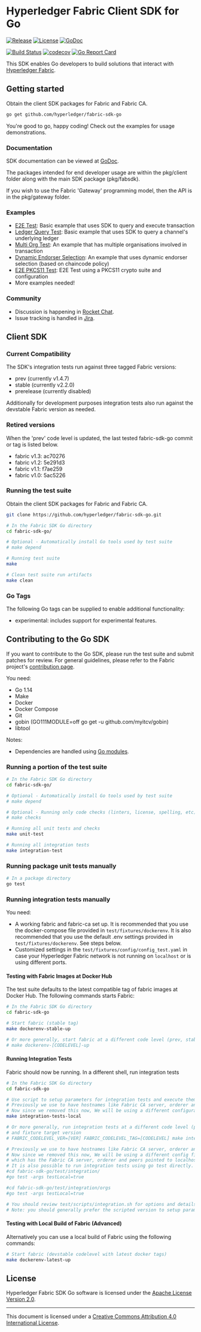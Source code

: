 # Hyperledger Fabric Client SDK for Go

[![Release](https://img.shields.io/github/release/hyperledger/fabric-sdk-go.svg?style=flat-square)](https://github.com/hyperledger/fabric-sdk-go/releases/latest)
[![License](https://img.shields.io/badge/License-Apache%202.0-blue.svg)](https://raw.githubusercontent.com/hyperledger/fabric-sdk-go/master/LICENSE)
[![GoDoc](https://godoc.org/github.com/hyperledger/fabric-sdk-go?status.svg)](https://godoc.org/github.com/hyperledger/fabric-sdk-go)

[![Build Status](https://dev.azure.com/hyperledger/fabric-sdk-go/_apis/build/status/hyperledger.fabric-sdk-go?branchName=master)](https://dev.azure.com/hyperledger/fabric-sdk-go/_build/latest?definitionId=19&branchName=master)
[![codecov](https://codecov.io/gh/hyperledger/fabric-sdk-go/branch/master/graph/badge.svg)](https://codecov.io/gh/hyperledger/fabric-sdk-go)
[![Go Report Card](https://goreportcard.com/badge/github.com/hyperledger/fabric-sdk-go)](https://goreportcard.com/report/github.com/hyperledger/fabric-sdk-go)

This SDK enables Go developers to build solutions that interact with [Hyperledger Fabric](http://hyperledger-fabric.readthedocs.io/en/latest/).

## Getting started

Obtain the client SDK packages for Fabric and Fabric CA.

```bash
go get github.com/hyperledger/fabric-sdk-go
```

You're good to go, happy coding! Check out the examples for usage demonstrations.

### Documentation

SDK documentation can be viewed at [GoDoc](https://godoc.org/github.com/hyperledger/fabric-sdk-go).

The packages intended for end developer usage are within the pkg/client folder along with the main SDK package (pkg/fabsdk).

If you wish to use the Fabric 'Gateway' programming model, then the API is in the pkg/gateway folder.

### Examples

- [E2E Test](test/integration/e2e/end_to_end.go): Basic example that uses SDK to query and execute transaction
- [Ledger Query Test](test/integration/pkg/client/ledger/ledger_queries_test.go): Basic example that uses SDK to query a channel's underlying ledger
- [Multi Org Test](test/integration/e2e/orgs/multiple_orgs_test.go): An example that has multiple organisations involved in transaction
- [Dynamic Endorser Selection](test/integration/pkg/fabsdk/provider/sdk_provider_test.go): An example that uses dynamic endorser selection (based on chaincode policy)
- [E2E PKCS11 Test](test/integration/e2e/pkcs11/e2e_test.go): E2E Test using a PKCS11 crypto suite and configuration
- More examples needed!

### Community

- Discussion is happening in [Rocket Chat](https://chat.hyperledger.org/channel/fabric-sdk-go).
- Issue tracking is handled in [Jira](https://jira.hyperledger.org/secure/RapidBoard.jspa?projectKey=FAB&rapidView=7&view=planning).

## Client SDK

### Current Compatibility
The SDK's integration tests run against three tagged Fabric versions:
- prev (currently v1.4.7)
- stable (currently v2.2.0)
- prerelease (currently disabled)

Additionally for development purposes integration tests also run against the devstable Fabric version as needed.

### Retired versions
When the 'prev' code level is updated, the last tested fabric-sdk-go commit or tag is listed below.

- fabric v1.3: ac70276
- fabric v1.2: 5e291d3
- fabric v1.1: f7ae259
- fabric v1.0: 5ac5226

### Running the test suite

Obtain the client SDK packages for Fabric and Fabric CA.

```bash
git clone https://github.com/hyperledger/fabric-sdk-go.git
```

```bash
# In the Fabric SDK Go directory
cd fabric-sdk-go/

# Optional - Automatically install Go tools used by test suite
# make depend

# Running test suite
make

# Clean test suite run artifacts
make clean
```

### Go Tags
The following Go tags can be supplied to enable additional functionality:
- experimental: includes support for experimental features.

## Contributing to the Go SDK

If you want to contribute to the Go SDK, please run the test suite and submit patches for review. For general guidelines, please refer to the Fabric project's [contribution page](http://hyperledger-fabric.readthedocs.io/en/latest/CONTRIBUTING.html).

You need:

- Go 1.14
- Make
- Docker
- Docker Compose
- Git
- gobin (GO111MODULE=off go get -u github.com/myitcv/gobin)
- libtool

Notes:

- Dependencies are handled using [Go modules](https://github.com/golang/go/wiki/Modules).

### Running a portion of the test suite

```bash
# In the Fabric SDK Go directory
cd fabric-sdk-go/

# Optional - Automatically install Go tools used by test suite
# make depend

# Optional - Running only code checks (linters, license, spelling, etc)
# make checks

# Running all unit tests and checks
make unit-test

# Running all integration tests
make integration-test
```

### Running package unit tests manually

```bash
# In a package directory
go test
```

### Running integration tests manually

You need:

- A working fabric and fabric-ca set up. It is recommended that you use the docker-compose file provided in `test/fixtures/dockerenv`. It is also recommended that you use the default .env settings provided in `test/fixtures/dockerenv`. See steps below.
- Customized settings in the `test/fixtures/config/config_test.yaml` in case your Hyperledger Fabric network is not running on `localhost` or is using different ports.

#### Testing with Fabric Images at Docker Hub

The test suite defaults to the latest compatible tag of fabric images at Docker Hub.
The following commands starts Fabric:

```bash
# In the Fabric SDK Go directory
cd fabric-sdk-go

# Start fabric (stable tag)
make dockerenv-stable-up

# Or more generally, start fabric at a different code level (prev, stable, prerelease, devstable)
# make dockerenv-[CODELEVEL]-up
```

#### Running Integration Tests

Fabric should now be running. In a different shell, run integration tests

```bash
# In the Fabric SDK Go directory
cd fabric-sdk-go

# Use script to setup parameters for integration tests and execute them
# Previously we use to have hostnames like Fabric CA server, orderer and peer pointed to localhost
# Now since we removed this now, We will be using a different configuration
make integration-tests-local

# Or more generally, run integration tests at a different code level (prev, stable, prerelease, devstable)
# and fixture target version
# FABRIC_CODELEVEL_VER=[VER] FABRIC_CODELEVEL_TAG=[CODELEVEL] make integration-tests-local
```


```bash
# Previously we use to have hostnames like Fabric CA server, orderer and peer pointed to localhost
# Now since we removed this now, We will be using a different config file config_test_local.yaml
# which has the Fabric CA server, orderer and peers pointed to localhost
# It is also possible to run integration tests using go test directly. For example:
#cd fabric-sdk-go/test/integration/
#go test -args testLocal=true

#cd fabric-sdk-go/test/integration/orgs
#go test -args testLocal=true 

# You should review test/scripts/integration.sh for options and details.
# Note: you should generally prefer the scripted version to setup parameters for you.
```

#### Testing with Local Build of Fabric (Advanced)

Alternatively you can use a local build of Fabric using the following commands:

```bash
# Start fabric (devstable codelevel with latest docker tags)
make dockerenv-latest-up
```

## License

Hyperledger Fabric SDK Go software is licensed under the [Apache License Version 2.0](LICENSE).

---
This document is licensed under a <a rel="license" href="http://creativecommons.org/licenses/by/4.0/">Creative Commons Attribution 4.0 International License</a>.
